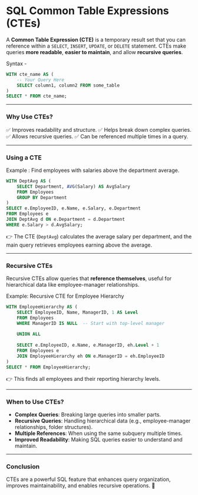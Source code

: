 # SQL Common Table Expressions (CTEs)

A **Common Table Expression (CTE)** is a temporary result set that you can reference within a `SELECT`, `INSERT`, `UPDATE`, or `DELETE` statement. CTEs make queries **more readable**, **easier to maintain**, and allow **recursive queries**.

Syntax -
```sql
WITH cte_name AS (
    -- Your Query Here
    SELECT column1, column2 FROM some_table
)
SELECT * FROM cte_name;
```

---

### Why Use CTEs?
✅ Improves readability and structure.
✅ Helps break down complex queries.
✅ Allows recursive queries.
✅ Can be referenced multiple times in a query.

---

### Using a CTE
Example : Find employees with salaries above the department average.

```sql
WITH DeptAvg AS (
    SELECT Department, AVG(Salary) AS AvgSalary
    FROM Employees
    GROUP BY Department
)
SELECT e.EmployeeID, e.Name, e.Salary, e.Department
FROM Employees e
JOIN DeptAvg d ON e.Department = d.Department
WHERE e.Salary > d.AvgSalary;
```

👉 The CTE (`DeptAvg`) calculates the average salary per department, and the main query retrieves employees earning above the average.

---

### Recursive CTEs
Recursive CTEs allow queries that **reference themselves**, useful for hierarchical data like employee-manager relationships.

Example: Recursive CTE for Employee Hierarchy
```sql
WITH EmployeeHierarchy AS (
    SELECT EmployeeID, Name, ManagerID, 1 AS Level
    FROM Employees
    WHERE ManagerID IS NULL  -- Start with top-level manager
    
    UNION ALL
    
    SELECT e.EmployeeID, e.Name, e.ManagerID, eh.Level + 1
    FROM Employees e
    JOIN EmployeeHierarchy eh ON e.ManagerID = eh.EmployeeID
)
SELECT * FROM EmployeeHierarchy;
```

👉 This finds all employees and their reporting hierarchy levels.

---

### When to Use CTEs?
- **Complex Queries**: Breaking large queries into smaller parts.
- **Recursive Queries**: Handling hierarchical data (e.g., employee-manager relationships, folder structures).
- **Multiple References**: When using the same subquery multiple times.
- **Improved Readability**: Making SQL queries easier to understand and maintain.

---

### Conclusion
CTEs are a powerful SQL feature that enhances query organization, improves maintainability, and enables recursive operations. 🚀
